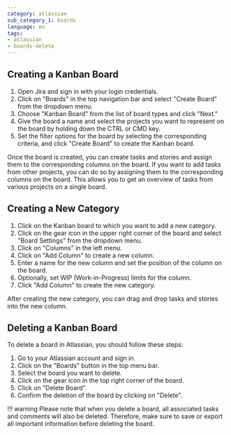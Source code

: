 ```yaml
---
category: atlassian
sub_category_1: boards
language: en
tags:
- atlassian
- boards-delete
---
```


## Creating a Kanban Board

1. Open Jira and sign in with your login credentials.
2. Click on "Boards" in the top navigation bar and select "Create Board" from the dropdown menu.
3. Choose "Kanban Board" from the list of board types and click "Next."
4. Give the board a name and select the projects you want to represent on the board by holding down the CTRL or CMD key.
5. Set the filter options for the board by selecting the corresponding criteria, and click "Create Board" to create the Kanban board.

Once the board is created, you can create tasks and stories and assign them to the corresponding columns on the board. If you want to add tasks from other projects, you can do so by assigning them to the corresponding columns on the board. This allows you to get an overview of tasks from various projects on a single board.

## Creating a New Category

1. Click on the Kanban board to which you want to add a new category.
2. Click on the gear icon in the upper right corner of the board and select "Board Settings" from the dropdown menu.
3. Click on "Columns" in the left menu.
4. Click on "Add Column" to create a new column.
5. Enter a name for the new column and set the position of the column on the board.
6. Optionally, set WIP (Work-in-Progress) limits for the column.
7. Click "Add Column" to create the new category.

After creating the new category, you can drag and drop tasks and stories into the new column.

## Deleting a Kanban Board

To delete a board in Atlassian, you should follow these steps:

1. Go to your Atlassian account and sign in.
2. Click on the "Boards" button in the top menu bar.
3. Select the board you want to delete.
4. Click on the gear icon in the top right corner of the board.
5. Click on "Delete Board".
6. Confirm the deletion of the board by clicking on "Delete".

!!! warning
    Please note that when you delete a board, all associated tasks and comments will also be deleted. Therefore, make sure to save or export all important information before deleting the board.
